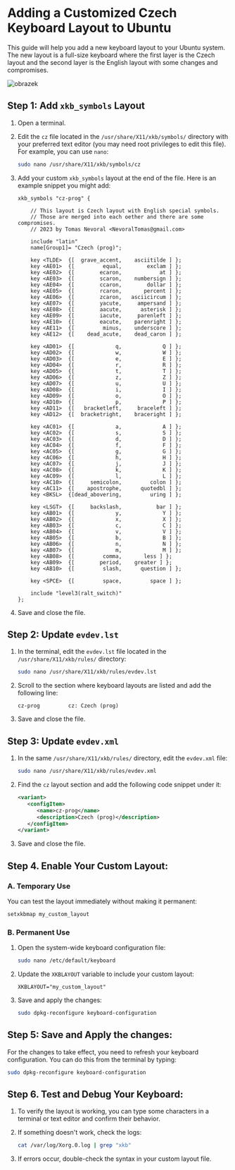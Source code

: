 # Adding a Customized Czech Keyboard Layout to Ubuntu

This guide will help you add a new keyboard layout to your Ubuntu system. The new layout is a full-size keyboard where the first layer is the Czech layout and the second layer is the English layout with some changes and compromises.

![obrazek](https://github.com/user-attachments/assets/1d1bb237-2703-41c5-95cb-965946b63d6c)

## Step 1: Add `xkb_symbols` Layout

1. Open a terminal.
2. Edit the `cz` file located in the `/usr/share/X11/xkb/symbols/` directory with your preferred text editor (you may need root privileges to edit this file). For example, you can use `nano`:

   ```bash
   sudo nano /usr/share/X11/xkb/symbols/cz
   ```

3. Add your custom `xkb_symbols` layout at the end of the file. Here is an example snippet you might add:

   ```plaintext
   xkb_symbols "cz-prog" {
   
       // This layout is Czech layout with English special symbols.
       // Those are merged into each oether and there are some compromises.
       // 2023 by Tomas Nevoral <NevoralTomas@gmail.com>
   
       include "latin"
       name[Group1]= "Czech (prog)";
   
       key <TLDE>  {[  grave_accent,    asciitilde ] };
       key <AE01>  {[         equal,        exclam ] };
       key <AE02>  {[        ecaron,            at ] };
       key <AE03>  {[        scaron,    numbersign ] };
       key <AE04>  {[        ccaron,        dollar ] };
       key <AE05>  {[        rcaron,       percent ] };
       key <AE06>  {[        zcaron,   asciicircum ] };
       key <AE07>  {[        yacute,     ampersand ] };
       key <AE08>  {[        aacute,      asterisk ] };
       key <AE09>  {[        iacute,     parenleft ] };
       key <AE10>  {[        eacute,    parenright ] };
       key <AE11>  {[         minus,    underscore ] };
       key <AE12>  {[    dead_acute,    dead_caron ] };
   
       key <AD01>  {[             q,             Q ] };
       key <AD02>  {[             w,             W ] };
       key <AD03>  {[             e,             E ] };
       key <AD04>  {[             r,             R ] };
       key <AD05>  {[             t,             T ] };
       key <AD06>  {[             z,             Z ] };
       key <AD07>  {[             u,             U ] };
       key <AD08>  {[             i,             I ] };
       key <AD09>  {[             o,             O ] };
       key <AD10>  {[             p,             P ] };
       key <AD11>  {[   bracketleft,     braceleft ] };
       key <AD12>  {[  bracketright,    braceright ] };
   
       key <AC01>  {[             a,             A ] };
       key <AC02>  {[             s,             S ] };
       key <AC03>  {[             d,             D ] };
       key <AC04>  {[             f,             F ] };
       key <AC05>  {[             g,             G ] };
       key <AC06>  {[             h,             H ] };
       key <AC07>  {[             j,             J ] };
       key <AC08>  {[             k,             K ] };
       key <AC09>  {[             l,             L ] };
       key <AC10>  {[     semicolon,         colon ] };
       key <AC11>  {[    apostrophe,      quotedbl ] };
       key <BKSL>  {[dead_abovering,         uring ] };
   
       key <LSGT>  {[     backslash,           bar ] };
       key <AB01>  {[             y,             Y ] };
       key <AB02>  {[             x,             X ] };
       key <AB03>  {[             c,             C ] };
       key <AB04>  {[             v,             V ] };
       key <AB05>  {[             b,             B ] };
       key <AB06>  {[             n,             N ] };
       key <AB07>  {[             m,             M ] };
       key <AB08>  {[         comma,   	   less ] };    
       key <AB09>  {[        period,   	greater ] };
       key <AB10>  {[         slash,      question ] };
   
       key <SPCE>  {[         space,         space ] };
   
       include "level3(ralt_switch)"
   };
   ```

4. Save and close the file.

## Step 2: Update `evdev.lst`

1. In the terminal, edit the `evdev.lst` file located in the `/usr/share/X11/xkb/rules/` directory:

   ```bash
   sudo nano /usr/share/X11/xkb/rules/evdev.lst
   ```

2. Scroll to the section where keyboard layouts are listed and add the following line:

   ```plaintext
   cz-prog         cz: Czech (prog)
   ```

3. Save and close the file.

## Step 3: Update `evdev.xml`

1. In the same `/usr/share/X11/xkb/rules/` directory, edit the `evdev.xml` file:

   ```bash
   sudo nano /usr/share/X11/xkb/rules/evdev.xml
   ```

2. Find the `cz` layout section and add the following code snippet under it:

   ```xml
   <variant>
      <configItem>
         <name>cz-prog</name>
         <description>Czech (prog)</description>
      </configItem>
   </variant>
   ```

3. Save and close the file.

## Step 4. Enable Your Custom Layout:

### A. Temporary Use
You can test the layout immediately without making it permanent:
```bash
setxkbmap my_custom_layout
```

### B. Permanent Use
1. Open the system-wide keyboard configuration file:
   ```bash
   sudo nano /etc/default/keyboard
   ```

2. Update the `XKBLAYOUT` variable to include your custom layout:
   ```plaintext
   XKBLAYOUT="my_custom_layout"
   ```

3. Save and apply the changes:
   ```bash
   sudo dpkg-reconfigure keyboard-configuration
   ```

## Step 5: Save and Apply the changes:

For the changes to take effect, you need to refresh your keyboard configuration. You can do this from the terminal by typing:

```bash
sudo dpkg-reconfigure keyboard-configuration
```

## Step 6. Test and Debug Your Keyboard:

1. To verify the layout is working, you can type some characters in a terminal or text editor and confirm their behavior.

2. If something doesn't work, check the logs:
   ```bash
   cat /var/log/Xorg.0.log | grep "xkb"
   ```

3. If errors occur, double-check the syntax in your custom layout file.
